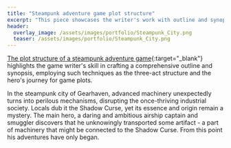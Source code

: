 ```yaml
---
title: "Steampunk adventure game plot structure"
excerpt: "This piece showcases the writer's work with outline and synopsis, employing such techniques as the three-act structure and the hero's journey for game plots"
header:
  overlay_image: /assets/images/portfolio/Steampunk_City.png
  teaser: /assets/images/portfolio/Steampunk_City.png
---
```


[The plot structure of a steampunk adventure game](https://drive.google.com/file/d/17gzQJCbVXZqlm6YPVwo2flwc-3PKWIdB/view?usp=sharing){:target="\_blank"} highlights the game writer's skill in crafting a comprehensive outline and synopsis, employing such techniques as the three-act structure and the hero's journey for game plots.

In the steampunk city of Gearhaven, advanced machinery unexpectedly turns into perilous mechanisms, disrupting the once-thriving industrial society. Locals dub it the Shadow Curse, yet its essence and origin remain a mystery. The main hero, a daring and ambitious airship captain and smuggler discovers that he unknowingly transported some artifact - a part of machinery that might be connected to the Shadow Curse.
From this point his adventures have only began.
